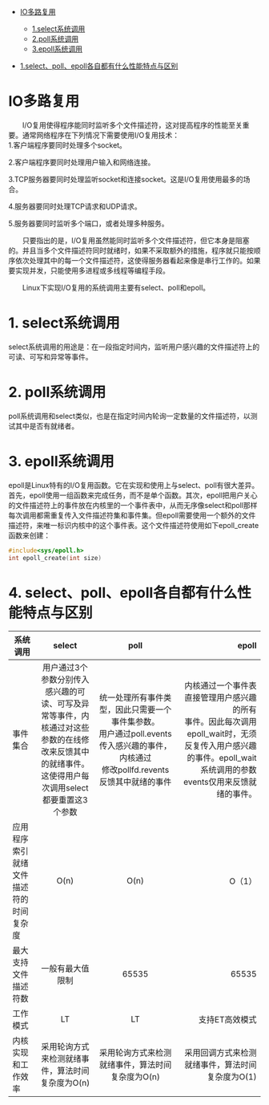 * [IO多路复用](#io多路复用)
  * [1.select系统调用](#1-select系统调用)
  * [2.poll系统调用](#2-poll系统调用)
  * [3.epoll系统调用](#3-epoll系统调用)  

* [1.select、poll、epoll各自都有什么性能特点与区别](#1-select、poll、epoll各自都有什么性能特点与区别)
# IO多路复用
　　I/O复用使得程序能同时监听多个文件描述符，这对提高程序的性能至关重要。通常网络程序在下列情况下需要使用I/O复用技术：  
1.客户端程序要同时处理多个socket。  

2.客户端程序要同时处理用户输入和网络连接。  

3.TCP服务器要同时处理监听socket和连接socket。这是I/O复用使用最多的场合。  

4.服务器要同时处理TCP请求和UDP请求。  

5.服务器要同时监听多个端口，或者处理多种服务。  

　　只要指出的是，I/O复用虽然能同时监听多个文件描述符，但它本身是阻塞的。并且当多个文件描述符同时就绪时，如果不采取额外的措施，程序就只能按顺序依次处理其中的每一个文件描述符，这使得服务器看起来像是串行工作的。如果要实现并发，只能使用多进程或多线程等编程手段。
  
　　Linux下实现I/O复用的系统调用主要有select、poll和epoll。
  
  # 1. select系统调用
  select系统调用的用途是：在一段指定时间内，监听用户感兴趣的文件描述符上的可读、可写和异常等事件。
  
  
  
  
  
  
  # 2. poll系统调用
  poll系统调用和select类似，也是在指定时间内轮询一定数量的文件描述符，以测试其中是否有就绪者。
  
  
  
  
  
  # 3. epoll系统调用
  epoll是Linux特有的I/O复用函数。它在实现和使用上与select、poll有很大差异。首先，epoll使用一组函数来完成任务，而不是单个函数。其次，epoll把用户关心的文件描述符上的事件放在内核里的一个事件表中，从而无序像select和poll那样每次调用都需重复传入文件描述符集和事件集。但epoll需要使用一个额外的文件描述符，来唯一标识内核中的这个事件表。这个文件描述符使用如下epoll_create函数来创建：
  ```c++
  #include<sys/epoll.h>
  int epoll_create(int size)
  ```
  
  
  # 4. select、poll、epoll各自都有什么性能特点与区别
   系统调用|select|poll|epoll
  ---|:--:|:--:|---:
  事件集合|用户通过3个参数分别传入感兴趣的可读、可写及异<br>常等事件，内核通过对这些参数的在线修改来反馈其中<br>的就绪事件。这使得用户每次调用select都要重置这3<br>个参数|统一处理所有事件类型，因此只需要一个事件集参数。<br>用户通过poll.events传入感兴趣的事件，内核通过<br>修改pollfd.revents反馈其中就绪的事件|内核通过一个事件表直接管理用户感兴趣的所有<br>事件。因此每次调用epoll_wait时，无须反复传入用户感兴趣的事件。epoll_wait<br>系统调用的参数events仅用来反馈就绪的事件。
应用程序索引就绪文件<br>描述符的时间复杂度|O(n)|O(n)|O（1）
最大支持文件描述符数|一般有最大值限制|65535|65535
工作模式|LT|LT|支持ET高效模式
内核实现和工作效率|采用轮询方式来检测就绪事件，算法时间复杂度为O(n)|采用轮询方式来检测就绪事件，算法时间复杂度为O(n)|采用回调方式来检测就绪事件，算法时间复杂度为O(1)
